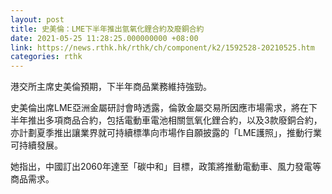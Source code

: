 ```yaml
---
layout: post
title: 史美倫：LME下半年推出氫氧化鋰合約及廢銅合約
date: 2021-05-25 11:28:25.000000000 +08:00
link: https://news.rthk.hk/rthk/ch/component/k2/1592528-20210525.htm
categories: rthk
---
```


港交所主席史美倫預期，下半年商品業務維持強勁。

史美倫出席LME亞洲金屬研討會時透露，倫敦金屬交易所因應市場需求，將在下半年推出多項商品合約，包括電動車電池相關氫氧化鋰合約，以及3款廢銅合約，亦計劃夏季推出讓業界就可持續標準向市場作自願披露的「LME護照」，推動行業可持續發展。

她指出，中國訂出2060年達至「碳中和」目標，政策將推動電動車、風力發電等商品需求。
